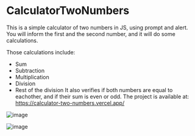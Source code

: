 # CalculatorTwoNumbers
This is a simple calculator of two numbers in JS, using prompt and alert.
You will inform the first and the second number, and it will do some calculations.

Those calculations include:
- Sum
- Subtraction
- Multiplication
- Division
- Rest of the division
It also verifies if both numbers are equal to eachother, and if their sum is even or odd.
The project is available at: https://calculator-two-numbers.vercel.app/

![image](https://github.com/GHTassinari/CalculatorTwoNumbers/assets/102005103/0d0f0209-c39d-4ec8-a9e4-e0765feb93d7)

![image](https://github.com/GHTassinari/CalculatorTwoNumbers/assets/102005103/0ce34ab9-3fe8-4a0e-b448-f74b356243d9)

